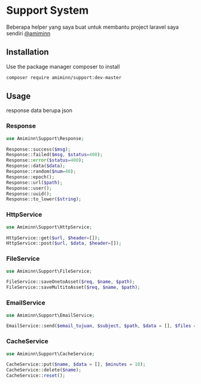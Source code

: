 # Support System

Beberapa helper yang saya buat untuk membantu project laravel saya sendiri [@amiminn](https://github.com/amiminn/)

## Installation

Use the package manager composer to install

```bash
composer require amiminn/support:dev-master
```

## Usage

response data berupa json

### Response

```php
use Amiminn\Support\Response;

Response::success($msg);
Response::failed($msg, $status=400);
Response::error($status=400);
Response::data($data);
Response::random($num=40);
Response::epoch();
Response::url($path);
Response::user();
Response::uuid();
Response::to_lower($string);
```

### HttpService

```php
use Amiminn\Support\HttpService;

HttpService::get($url, $header=[]);
HttpService::post($url, $data, $header=[]);
```

### FileService

```php
use Amiminn\Support\FileService;

FileService::saveOnetoAsset($req, $name, $path);
FileService::saveMultitoAsset($req, $name, $path);
```

### EmailService

```php
use Amiminn\Support\EmailService;

EmailService::send($email_tujuan, $subject, $path, $data = [], $files = []);
```

### CacheService

```php
use Amiminn\Support\CacheService;

CacheService::put($name, $data = [], $minutes = 10);
CacheService::delete($name);
CacheService::reset();
```

